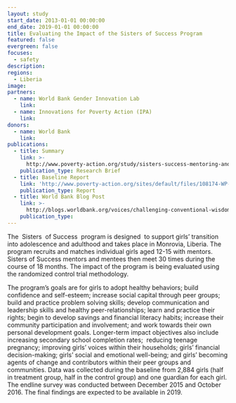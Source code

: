 ```yaml
---
layout: study
start_date: 2013-01-01 00:00:00
end_date: 2019-01-01 00:00:00
title: Evaluating the Impact of the Sisters of Success Program
featured: false
evergreen: false
focuses:
  - safety
description:
regions:
  - Liberia
image:
partners:
  - name: World Bank Gender Innovation Lab
    link:
  - name: Innovations for Poverty Action (IPA)
    link:
donors:
  - name: World Bank
    link:
publications:
  - title: Summary
    link: >-
      http://www.poverty-action.org/study/sisters-success-mentoring-and-girls%E2%80%99-groups-liberia
    publication_type: Research Brief
  - title: Baseline Report
    link: 'http://www.poverty-action.org/sites/default/files/108174-WP-PUBLIC.pdf'
    publication_type: Report
  - title: World Bank Blog Post
    link: >-
      http://blogs.worldbank.org/voices/challenging-conventional-wisdom-about-girl-s-schooling
    publication_type:
---
```


The&nbsp; Sisters&nbsp; of Success&nbsp; program is designed&nbsp; to support girls’ transition into adolescence and adulthood and takes place in Monrovia, Liberia. The program recruits and matches individual girls aged 12-15 with mentors.&nbsp; Sisters of Success mentors and mentees then meet 30 times during the course of 18 months. The impact of the program is being evaluated using the randomized control trial methodology.

The program’s goals are for girls to adopt healthy behaviors; build confidence and self-esteem; increase social capital through peer groups; build and practice problem solving skills; develop communication and leadership skills and healthy peer-relationships; learn and practice their rights; begin to develop savings and financial literacy habits; increase their community participation and involvement; and work towards their own personal development goals. Longer-term impact objectives also include increasing secondary school completion rates;&nbsp; reducing teenage pregnancy; improving girls’ voices within their households; girls’ financial decision-making; girls’ social and emotional well-being; and girls’ becoming agents of change and contributors within their peer groups and communities. Data was collected during the baseline from 2,884 girls (half in treatment group, half in the control group) and one guardian for each girl. The endline survey was conducted between December 2015 and October 2016. The final findings are expected to be available in 2019.

&nbsp;